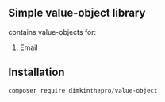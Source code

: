 ## Simple value-object library

contains value-objects for:
1) Email

## Installation

```
composer require dimkinthepro/value-object
```
